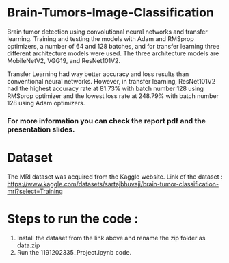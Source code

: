 # Brain-Tumors-Image-Classification
Brain tumor detection using convolutional neural networks and transfer learning. Training and testing the models with Adam and RMSprop optimizers, a number of 64
and 128 batches, and for transfer learning three different architecture models were used. The three architecture models are MobileNetV2, VGG19, and ResNet101V2. 

Transfer Learning had way better accuracy and loss results than conventional neural networks. However, in transfer learning, ResNet101V2 had the highest accuracy rate at 81.73% with batch number 128 using RMSprop optimizer and the lowest loss rate at 248.79% with batch number 128 using Adam optimizers.

### For more information you can check the report pdf and the presentation slides. 

# Dataset
The MRI dataset was acquired from the Kaggle website. 
Link of the dataset : https://www.kaggle.com/datasets/sartajbhuvaji/brain-tumor-classification-mri?select=Training

# Steps to run the code : 
1. Install the dataset from the link above and rename the zip folder as data.zip 
2. Run the 1191202335_Project.ipynb code. 
